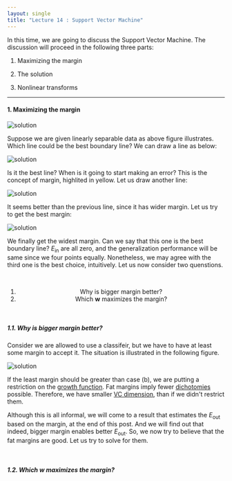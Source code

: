 ```yaml
---
layout: single
title: "Lecture 14 : Support Vector Machine"
---
```


In this time, we are going to discuss the Support Vector Machine. The discussion will proceed in the following three parts: 

1. Maximizing the margin

2. The solution

3. Nonlinear transforms

--- 

#### 1. Maximizing the margin 

![solution](/assets/images/svm_1.svg) 

Suppose we are given linearly separable data as above figure illustrates. Which line could be the best boundary line? We can draw a line as below: 

![solution](/assets/images/svm_2.svg) 

Is it the best line? When is it going to start making an error? This is the concept of margin, highlited in yellow. Let us draw another line:

![solution](/assets/images/svm_3.svg) 

It seems better than the previous line, since it has wider margin. Let us try to get the best margin:

![solution](/assets/images/svm_4.svg) 

We finally get the widest margin. Can we say that this one is the best boundary line? $E_{\text{in}}$ are all zero, and the generalization performance will be same since we four points equally. Nonetheless, we may agree with the third one is the best choice, intuitively. Let us now consider two quenstions. 

<br>

<div align="center">

1. Why is bigger margin better?  
2. Which $\mathbf{w}$ maximizes the margin?

</div>

<br>

##### 1.1. Why is bigger margin better? 

Consider we are allowed to use a classifeir, but we have to have at least some margin to accept it. The situation is illustrated in the following figure. 

![solution](/assets/images/svm_5.svg) 

If the least margin should be greater than case (b), we are putting a restriction on the [growth function](https://isopink.github.io/Effective-number-of-hypothesis/). Fat margins imply fewer [dichotomies](https://isopink.github.io/Effective-number-of-hypothesis/) possible. Therefore, we have smaller [VC dimension](https://isopink.github.io/VC-Dimension/), than if we didn't restrict them. 

Although this is all informal, we will come to a result that estimates the $E_{\text{out}}$ based on the margin, at the end of this post. And we will find out that indeed, bigger margin enables better $E_{\text{out}}$. So, we now try to believe that the fat margins are good. Let us try to solve for them. 

<br>

##### 1.2. Which $\mathbf{w}$ maximizes the margin?


